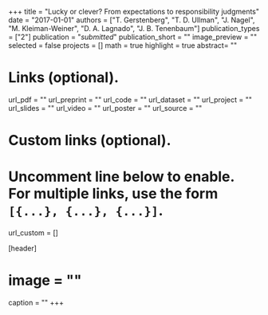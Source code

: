 +++
title = "Lucky or clever? From expectations to responsibility judgments"
date = "2017-01-01"
authors = ["T. Gerstenberg", "T. D. Ullman", "J. Nagel", "M. Kleiman-Weiner", "D. A. Lagnado", "J. B. Tenenbaum"]
publication_types = ["2"]
publication = "_submitted_"
publication_short = ""
image_preview = ""
selected = false
projects = []
math = true
highlight = true
abstract= ""

# Links (optional).
url_pdf = ""
url_preprint = ""
url_code = ""
url_dataset = ""
url_project = ""
url_slides = ""
url_video = ""
url_poster = ""
url_source = ""

# Custom links (optional).
#   Uncomment line below to enable. For multiple links, use the form `[{...}, {...}, {...}]`.
url_custom = []

[header]
# image = ""
caption = ""
+++

